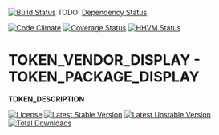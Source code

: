 [![Build Status](https://travis-ci.org/__TOKEN_FQN__.svg?branch=master)](https://travis-ci.org/__TOKEN_FQN__)
TODO: [Dependency Status](https://www.versioneye.com/user/projects "Click to Setup")
<!--
[![Dependency Status](https://www.versioneye.com/user/projects/__TOKEN_VERSION_EYE_ID__/badge.svg?style=flat)](https://www.versioneye.com/user/projects/__TOKEN_VERSION_EYE_ID__)
-->
[![Code Climate](https://codeclimate.com/github/__TOKEN_FQN__/badges/gpa.svg)](https://codeclimate.com/github/__TOKEN_FQN__)
[![Coverage Status](https://coveralls.io/repos/__TOKEN_FQN__/badge.svg?branch=master&service=github)](https://coveralls.io/github/__TOKEN_FQN__?branch=master)
[![HHVM Status](http://hhvm.h4cc.de/badge/__TOKEN_FQN__.svg)](http://hhvm.h4cc.de/package/__TOKEN_FQN__)

# __TOKEN_VENDOR_DISPLAY__ - __TOKEN_PACKAGE_DISPLAY__

__TOKEN_DESCRIPTION__

[![License](https://poser.pugx.org/__TOKEN_FQN__/license)](https://packagist.org/packages/__TOKEN_FQN__)
[![Latest Stable Version](https://poser.pugx.org/__TOKEN_FQN__/v/stable)](https://packagist.org/packages/__TOKEN_FQN__)
[![Latest Unstable Version](https://poser.pugx.org/__TOKEN_FQN__/v/unstable)](https://packagist.org/packages/__TOKEN_FQN__)
[![Total Downloads](https://poser.pugx.org/__TOKEN_FQN__/downloads)](https://packagist.org/packages/__TOKEN_FQN__)